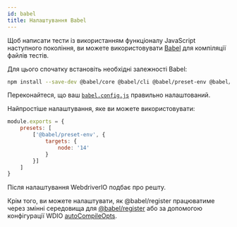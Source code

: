 ```yaml
---
id: babel
title: Налаштування Babel
---
```


Щоб написати тести із використанням функціоналу JavaScript наступного покоління, ви можете використовувати [Babel](https://babeljs.io) для компіляції файлів тестів.

Для цього спочатку встановіть необхідні залежності Babel:

```bash npm2yarn
npm install --save-dev @babel/core @babel/cli @babel/preset-env @babel/register
```

Переконайтеся, що ваш [`babel.config.js`](https://babeljs.io/docs/en/config-files) правильно налаштований.

Найпростіше налаштування, яке ви можете використовувати:

```js title="babel.config.js"
module.exports = {
    presets: [
        ['@babel/preset-env', {
            targets: {
                node: '14'
            }
        }]
    ]
}
```

Після налаштування WebdriverIO подбає про решту.

Крім того, ви можете налаштувати, як @babel/register працюватиме через змінні середовища для [@babel/register](https://babeljs.io/docs/babel-register#environment-variables) або за допомогою конфігурації WDIO [autoCompileOpts](configurationfile#autoCompileOpts).
